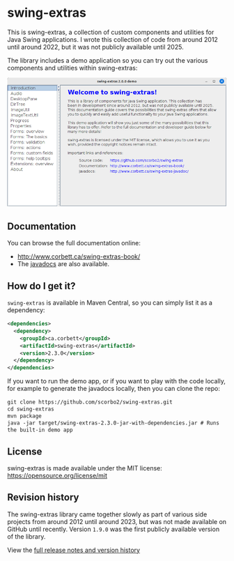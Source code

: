 # swing-extras

This is swing-extras, a collection of custom components and utilities for Java Swing 
applications. I wrote this collection of code from around 2012 until around 2022, but
it was not publicly available until 2025. 

The library includes a demo application so you can try out the various components and
utilities within swing-extras:

![DemoApp](demo-app.png "Demo app")

## Documentation

You can browse the full documentation online:
- <http://www.corbett.ca/swing-extras-book/>
- The [javadocs](http://www.corbett.ca/swing-extras-javadocs/2.1.0) are also available.

## How do I get it?

`swing-extras` is available in Maven Central, so you can simply list it as a dependency:

```xml
<dependencies>
  <dependency>
    <groupId>ca.corbett</groupId>
    <artifactId>swing-extras</artifactId>
    <version>2.3.0</version>
  </dependency>
</dependencies>
```

If you want to run the demo app, or if you want to play with the code locally,
for example to generate the javadocs locally, then you can clone the repo:

```shell
git clone https://github.com/scorbo2/swing-extras.git
cd swing-extras
mvn package
java -jar target/swing-extras-2.3.0-jar-with-dependencies.jar # Runs the built-in demo app
```

## License

swing-extras is made available under the MIT license: https://opensource.org/license/mit

## Revision history

The swing-extras library came together slowly as part of various side projects from around 2012
until around 2023, but was not made available on GitHub until recently. Version `1.9.0` 
was the first publicly available version of the library.

View the [full release notes and version history](src/main/resources/swing-extras/releaseNotes.txt)
